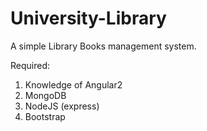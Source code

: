 # University-Library
A simple Library Books management system. 

Required:
1. Knowledge of Angular2
2. MongoDB
3. NodeJS (express)
4. Bootstrap

